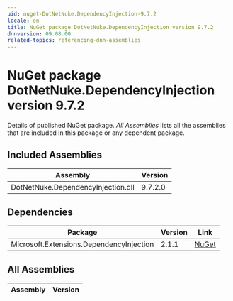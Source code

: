```yaml
---
uid: nuget-DotNetNuke.DependencyInjection-9.7.2
locale: en
title: NuGet package DotNetNuke.DependencyInjection version 9.7.2
dnnversion: 09.08.00
related-topics: referencing-dnn-assemblies
---
```


# NuGet package DotNetNuke.DependencyInjection version 9.7.2
Details of published NuGet package.
*All Assemblies* lists all the assemblies that are included in this package or any dependent package.

## Included Assemblies

|Assembly|Version|
|---|---|
|DotNetNuke.DependencyInjection.dll|9.7.2.0|

## Dependencies

|Package|Version|Link|
|---|---|---|
|Microsoft.Extensions.DependencyInjection|2.1.1|[NuGet](https://www.nuget.org/packages/Microsoft.Extensions.DependencyInjection/2.1.1)|

## All Assemblies

|Assembly|Version|
|---|---|

